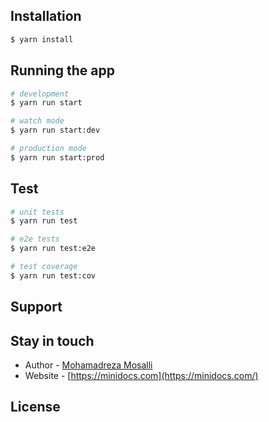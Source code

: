 ## Installation

```bash
$ yarn install
```

## Running the app

```bash
# development
$ yarn run start

# watch mode
$ yarn run start:dev

# production mode
$ yarn run start:prod
```

## Test

```bash
# unit tests
$ yarn run test

# e2e tests
$ yarn run test:e2e

# test coverage
$ yarn run test:cov
```

## Support

## Stay in touch

- Author - [Mohamadreza Mosalli](https://minidocs.com/mohamadresaaa)
- Website - [https://minidocs.com](https://minidocs.com/)

## License

